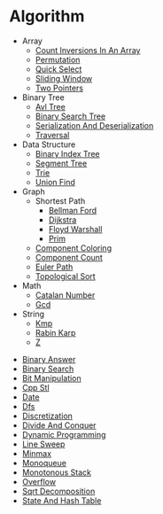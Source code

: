 # Algorithm

- Array
  * [Count Inversions In An Array](array/count-inversions-in-an-array.md)
  * [Permutation](array/permutation.md)
  * [Quick Select](array/quick-select.md)
  * [Sliding Window](array/sliding-window.md)
  * [Two Pointers](array/two-pointers.md)
- Binary Tree
  * [Avl Tree](binary-tree/avl-tree.md)
  * [Binary Search Tree](binary-tree/binary-search-tree.md)
  * [Serialization And Deserialization](binary-tree/serialization-and-deserialization.md)
  * [Traversal](binary-tree/traversal.md)
- Data Structure
  * [Binary Index Tree](data-structure/binary-index-tree.md)
  * [Segment Tree](data-structure/segment-tree.md)
  * [Trie](data-structure/trie.md)
  * [Union Find](data-structure/union-find.md)
- Graph
  - Shortest Path
    * [Bellman Ford](graph/shortest-path/bellman-ford.md)
    * [Dijkstra](graph/shortest-path/dijkstra.md)
    * [Floyd Warshall](graph/shortest-path/floyd-warshall.md)
    * [Prim](graph/shortest-path/prim.md)
  * [Component Coloring](graph/component-coloring.md)
  * [Component Count](graph/component-count.md)
  * [Euler Path](graph/euler-path.md)
  * [Topological Sort](graph/topological-sort.md)
- Math
  * [Catalan Number](math/catalan-number.md)
  * [Gcd](math/gcd.md)
- String
  * [Kmp](string/kmp.md)
  * [Rabin Karp](string/rabin-karp.md)
  * [Z](string/z.md)
* [Binary Answer](binary-answer.md)
* [Binary Search](binary-search.md)
* [Bit Manipulation](bit-manipulation.md)
* [Cpp Stl](cpp-stl.md)
* [Date](date.md)
* [Dfs](dfs.md)
* [Discretization](discretization.md)
* [Divide And Conquer](divide-and-conquer.md)
* [Dynamic Programming](dynamic-programming.md)
* [Line Sweep](line-sweep.md)
* [Minmax](minmax.md)
* [Monoqueue](monoqueue.md)
* [Monotonous Stack](monotonous-stack.md)
* [Overflow](overflow.md)
* [Sqrt Decomposition](sqrt-decomposition.md)
* [State And Hash Table](state-and-hash-table.md)
